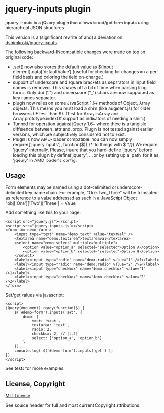 # jquery-inputs plugin

jquery-inputs is a jQuery plugin that allows to set/get form inputs using hierarchical JSON structures

This version is a (significant rewrite of and) a deviation on [dshimkoski/jquery-inputs](http://github.com/dshimkoski/jquery-inputs/ "dshimkoski/jquery-inputs"). 

The following backward-INcompatible changes were made on top on original code:

*   .set() now also stores the default value as $(input element).data['defaultValue'] (useful for checking for changes on a per-field basis and coloring the field on-change.)
*   support of underscore and square brackets as separators in input field names is removed. This shaves off a bit of time when parsing long forms. Only dot (".") and underscore ("_") chars are now supported as key names separator.
*   plugin now relies on some JavaScript 1.6+ methods of Object, Array objects. This means you must load a shim (like augment.js) for older browsers (IE less than 9). (Test for Array.isArray and Array.prototype.indexOf support as indicators of needing a shim.)
*   Tunned for operation against jQuery 1.6+ where there is a tangible difference between .attr and .prop. Plugin is not tested against earlier versions, which are subjectively considered not to exist.
*   Plugin is now AMD-loader compatible. You can now simply require(['jquery.inputs'], function($){ /* do things with $ */}) We require 'jquery' internally. Please, insure that you hard-define 'jquery' before loading this plugin by define('jquery', ...   or by setting up a 'path' for it as 'jqeury' in AMD loader's config.

## Usage

Form elements may be named using a dot-delimited or underscore-delimited key name chain. 
For example, "One.Two_Three" will be translated as reference to a value addressed as such in
a JavaScript Object "obj['One']['Two']['Three'] = Value

Add something like this to your page:


	<script src="jquery.js"></script>
	<script src="jquery.inputs.js"></script>
	<form id="demo-form">
		<input type="text" name="demo_text" value="textval" />
		<textarea name="demo.textarea">textareaval</textarea>
		<select name="demo.select" multiple="multiple">
			<option value="option_a" selected="selected">Option A</option>
			<option value="option_b" selected="selected">Option B</option>
		</select>
		<label><input type="radio" name="demo.radio" value="1" />1</label>
		<label><input type="radio" name="demo.radio" value="2" />2</label>
		<label><input type="checkbox" name="demo.checkbox" value="1" />1</label>
		<label><input type="checkbox" name="demo.checkbox" value="2" />2</label>
	</form>


Set/get values via javascript:


	<script>
	jQuery(document).ready(function($) {
		$('#demo-form').inputs('set', {
			demo: {
				text: 'text',
				textarea: 'text',
				radio: 2,
				checkbox: 2, // [1,2]
				select: ['option_a', 'option_b']
			}
		});
		console.log( $('#demo-form').inputs('get') );
	});
	</script>


See tests for more examples.

## License, Copyright

[MIT License](http://www.opensource.org/licenses/mit-license.php)

See source header for full and most current Copyright attributions.
